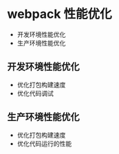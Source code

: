 # webpack 性能优化
* 开发环境性能优化
* 生产环境性能优化

## 开发环境性能优化
* 优化打包构建速度
* 优化代码调试
  
## 生产环境性能优化
* 优化打包构建速度
* 优化代码运行的性能